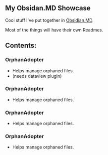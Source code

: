 ## My Obsidan.MD Showcase

Cool stuff I've put together in [Obsidian.MD](https://obsidian.md).

Most of the things will have their own Readmes.

## Contents:

### **OrphanAdopter**
- Helps manage orphaned files.
- (needs dataview plugin)

### **OrphanAdopter**
- Helps manage orphaned files.

### **OrphanAdopter**
- Helps manage orphaned files.

### **OrphanAdopter**
- Helps manage orphaned files.
